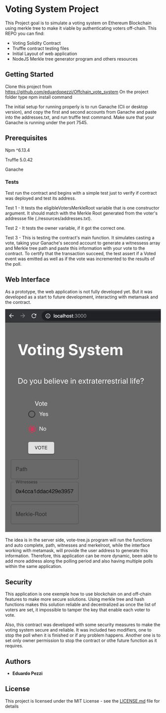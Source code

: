 # Voting System Project

This Project goal is to simulate a voting system on Ethereum Blockchain using merkle tree to make it viable by authenticating voters off-chain. This REPO you can find:

- Voting Solidity Contract
- Truffle contract testing files
- Initial Layout of web application
- NodeJS Merkle tree generator program and others resources

## Getting Started

Clone this project from https://github.com/eduardopezzi/Offchain_vote_system
On the project folder type npm install command

The initial setup for running properly is to run Ganache (Cli or desktop version), and copy the first and second accounts from Ganache and paste into the addresses.txt, and run truffle test command. Make sure that your Ganache is running under the port 7545.

## Prerequisites

Npm ^6.13.4

Truffle 5.0.42

Ganache

### Tests

Test run the contract and begins with a simple test just to verify if contract was deployed and test its address.

Test 1 - It tests the eligibleVotersMerkleRoot variable that is one constructor argument. It should match with the Merkle Root generated from the voter's addressse file (./resources/addresses.txt).

Test 2 - It tests the owner variable, if it got the correct one.

Test 3 - This is testing the contract's main function. It simulates casting a vote, taking your Ganache's second account to generate a witnessess array and Merkle tree path and paste this information with your vote to the contract. To certify that the transaction succeed, the test assert if a Voted event was emitted as well as if the vote was incremented to the results of the poll.

## Web Interface

As a prototype, the web application is not fully developed yet. But it was developed as a start to future development, interacting with metamask and the contract.

![app](Voting_app_Sample.png)

The idea is in the server side, vote-tree.js program will run the functions and auto complete, path, witnesses and merkelroot, while the interface working with metamask, will provide the user address to generate this information. Therefore, this application can be more dynamic, been able to add more address along the polling period and also having multiple polls within the same application.

## Security

This application is one exemple how to use blockchain on and off-chain features to make more secure solutions. Using merkle tree and hash functions makes this solution reliable and decentralized as once the list of voters are set, it impossible to tamper the key that enable each voter to vote.

Also, this contract was developed with some security measures to make the voting system secure and reliable. It was included two modifiers, one to stop the poll when it is finished or if any problem happens. Another one is to set only owner permission to stop the contract or othe future function as it requires.

## Authors

- **Eduardo Pezzi**

## License

This project is licensed under the MIT License - see the [LICENSE.md](https://opensource.org/licenses/MIT) file for details
